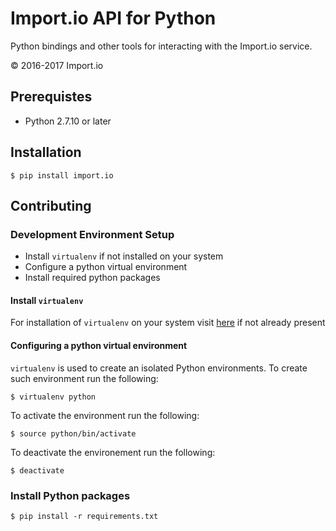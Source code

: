 Import.io API for Python
========================

Python bindings and other tools for interacting with the Import.io service.

© 2016-2017 Import.io

Prerequistes
------------

- Python 2.7.10 or later

Installation
------------

```
$ pip install import.io
```

Contributing
------------

### Development Environment Setup

- Install `virtualenv` if not installed on your system
- Configure a python virtual environment
- Install required python packages

#### Install `virtualenv`

For installation of `virtualenv` on your system visit [here](https://virtualenv.pypa.io/en/stable/installation/)
if not already present

#### Configuring a python virtual environment

`virtualenv` is used to create an isolated Python environments. To create such environment run the following:

```
$ virtualenv python
```

To activate the environment run the following:

```
$ source python/bin/activate
```

To deactivate the environement run the following:

```
$ deactivate
```

### Install Python packages

```
$ pip install -r requirements.txt
```
